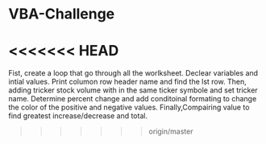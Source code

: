 # VBA-Challenge

<<<<<<< HEAD
=======
Fist, create a loop that go through all the worlksheet. Declear variables and intial values. Print columon row header name and find the lst row. Then, adding tricker stock volume with in the same ticker symbole and set tricker name. Determine percent change and add conditoinal formating to change the color of the positive and negative values. Finally,Compairing value to find greatest increase/decrease and total. 
>>>>>>> origin/master
